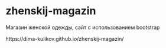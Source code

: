 # zhenskij-magazin
<p>Магазин женской одежды, сайт с использованием bootstrap</p>
https://dima-kulikov.github.io/zhenskij-magazin/
